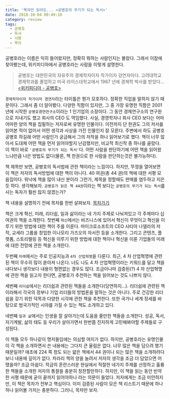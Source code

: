```yaml
---
title: '목차만 읽어도... <공병호의 무기가 되는 독서>'
date: 2018-10-04 00:49:10
category: review
tags:
  - 공병호
  - 독서
  - 서평
  - 목차
---
```


공병호라는 이름은 익히 들어왔지만, 정확히 뭐하는 사람인지는 몰랐다. 그래서 이참에 찾아봤는데, 위키피디아에서 공병호라는 사람을 이렇게 설명한다.

> 공병호는 대한민국의 자유주의 경제학자이자 작가이자 강연자이다. 고려대학교 경제학과를 졸업하고 미국 라이스대학교에서 1987 년에 경제학 박사를 받았다... [<위키피디아 - 공병호>](https://ko.wikipedia.org/wiki/%EA%B3%B5%EB%B3%91%ED%98%B8)

`경제학자이자 작가이자 경연자`라는 타이틀은 뭔가 모호하다. 정확한 직업을 말하지 않기 때문이다. 그래서 좀 더 알아봤다. 다양한 직함이 있지만, 그 중 가장 유명한 직함은 2001 년에 시작한 `공병호경연연구소`이라는 1 인기업의 소장이다. 그 동안 경제연구소의 연구원으로 지내기도 했고 회사의 CEO 도 역임했다. 사실, 경영학자나 회사 CEO 보다는 어마어마한 양의 책을 집필하는 저자로써 유명한 인물이다. 이전까지 단 한권도 그의 저서를 읽어본 적이 없어서 어떤 생각과 사상을 가진 인물인지 잘 모른다. 주변에서 하도 공병호 공병호 하길래 어떤 사람인가 궁금해서 그의 저작을 하나 읽어보기로 했다. 책이 너무 많아서 도대체 어떤 책을 먼저 읽어야할지 난감했지만, 비교적 최신작 중 하나를 골랐다. 이 책이 바로 `'공병호의 무기가 되는 독서'`다. 어떤 사람을 판단하기에 어떤 책을 읽어왔느냐만큼 나은 방법도 없다(물론, 책 한권으로 한 사람을 판단하는것은 불가능하다).

책 제목만 보면, 공병호의 독서법에 관한 책이라는 느낌이다. 하지만, 뚜껑을 열어보면 이 책은 저자의 독서방법에 대한 책이 아니다. 40 여권(총 44 권)의 책에 대한 서평 모음집이다. 워낙에 책을 많이 내신 분이라 그런가, 제목을 정할때도 판매를 염두하고 지은듯 하다. 생각해보자. `공병호가 읽은 책 44권`이라는 책 보다는 `공병호의 무기가 되는 독서`를 사는 독자가 훨씬 많지 않겠는가?

책 내용을 설명하기 전에 목차를 한번 살펴보자. [목차가기](https://book.naver.com/bookdb/book_detail.nhn?bid=13785714)

책은 크게 혁신, 미래, 리더쉽, 일과 삶이라는 네 가지 주제로 나눠져있고 각 주제마다 십여권의 책을 소개한다. 첫번째 `혁신`에서는 비즈니스에 있어서 혁신이 무엇이고 혁신을 이루기 위한 방법에 대한 책이 주를 이룬다. 마이크로소프트의 CEO 사티아 나델라의 저작, 교세라 그룹을 창업한 이나모리 가즈오의 자서전 등을 소개한다. 그리고 콘텐츠, 플랫폼, 스토리텔링 등 혁신을 이루기 위한 방법에 대한 책이나 혁신을 이룬 기업들의 미래에 대한 전망에 관한 책을 소개한다.

두번째 `미래`에서는 주로 인공지능과 `4차 산업혁명`을 다룬다. 최근, 4 차 산업혁명에 관련된 책이 무수히 많이 쏟아져 나온다. 너도 나도 4 차 산업혁명이라는 키워드를 달고 책을 내다보니 생각보다 내용이 형편없는 경우도 많다. 조금이나마 검증된(?) 4 차 산업혁명에 관한 책을 읽고자 한다면, 공병호가 추천하는 책을 읽어보는 것도 나쁘지 않다.

세번째 `리더쉽`에서는 리더쉽과 관련된 책들을 소개한다(당연하지...). 리더쉽에 관련된 책이라해서 각국의 정부나 기업 리더들의 방법론을 말하는 것은 아니다. 주로 건강한 리더쉽을 갖기 위한 덕목과 다양한 시각에 관한 책을 추천한다. 또한 국가나 세계 정세를 바탕으로 범국가적인 시야를 가질 수 있는 책도 소개하고 있다.

네번째 `일과 삶`에서는 인생을 잘 살아가는데 도움을 줄만한 책들을 소개한다. 성공, 독서, 자기계발, 삶의 태도 등 우리가 살아가면서 한번쯤 진지하게 고민해봐야할 주제들로 구성된다.

이 책들 모두 하나같이 명저들임에는 의심할 여지가 없다. 하지만, 공병호라는 유명인물이 각 책을 소개하면서 쓴 내용에는 그다지 큰 울림은 없다. 너무 많은 책을 담으려 했기 때문일까? 애초에 224 쪽 정도 되는 얇은 책에서 44 권이나 되는 많은 책을 소개하려다보니 내용에 깊이가 없다. 차라리 책의 양을 늘려서 저자의 생각을 조금 더 담았으면 어땠을까? 조금 아쉽다. 작금의 혼란스러운 현실에서 적절한 네가지 주제를 선정하고 훌륭한 책들을 소개한 저자의 통찰을 충분히 칭찬할만하다. 하지만, 이 책을 읽는 동안 빈약한 서평 때문에 굳이 끝까지 읽어야하나 라는 의문이 들었다. 저자에게는 조금 미안하지만, 이 책은 목차가 전부고 핵심이다. 이미 검증된 사람이 모은 책 리스트기 때문에 하나하나 읽어볼 가치는 충분하다. 그러니, 목차만 보자.
